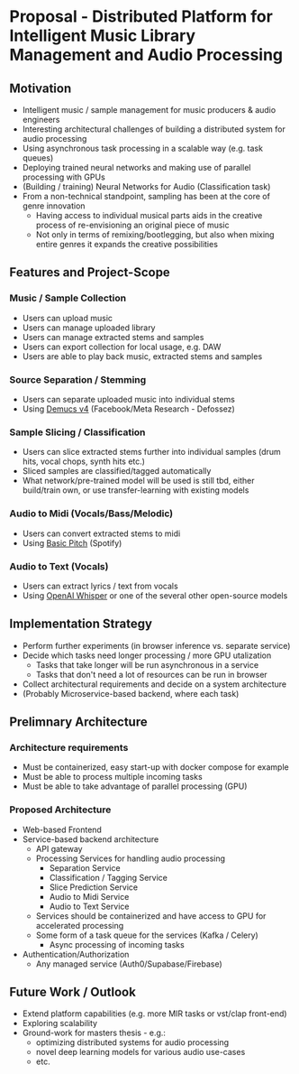 # Proposal - Distributed Platform for Intelligent Music Library Management and Audio Processing

## Motivation

- Intelligent music / sample management for music producers & audio engineers
- Interesting architectural challenges of building a distributed system for audio processing
- Using asynchronous task processing in a scalable way (e.g. task queues)
- Deploying trained neural networks and making use of parallel processing with GPUs
- (Building / training) Neural Networks for Audio (Classification task)
- From a non-technical standpoint, sampling has been at the core of genre innovation
  - Having access to individual musical parts aids in the creative process of re-envisioning an original piece of music
  - Not only in terms of remixing/bootlegging, but also when mixing entire genres it expands the creative possibilities

## Features and Project-Scope

### Music / Sample Collection

- Users can upload music
- Users can manage uploaded library
- Users can manage extracted stems and samples
- Users can export collection for local usage, e.g. DAW
- Users are able to play back music, extracted stems and samples

### Source Separation / Stemming

- Users can separate uploaded music into individual stems
- Using [Demucs v4](https://github.com/adefossez/demucs) (Facebook/Meta Research - Defossez)

### Sample Slicing / Classification

- Users can slice extracted stems further into individual samples (drum hits, vocal chops, synth hits etc.)
- Sliced samples are classified/tagged automatically
- What network/pre-trained model will be used is still tbd, either build/train own, or use transfer-learning with existing models

### Audio to Midi (Vocals/Bass/Melodic)

- Users can convert extracted stems to midi
- Using [Basic Pitch](https://github.com/spotify/basic-pitch) (Spotify)

### Audio to Text (Vocals)

- Users can extract lyrics / text from vocals
- Using [OpenAI Whisper](https://github.com/openai/whisper) or one of the several other open-source models

## Implementation Strategy

- Perform further experiments (in browser inference vs. separate service)
- Decide which tasks need longer processing / more GPU utalization
  - Tasks that take longer will be run asynchronous in a service
  - Tasks that don't need a lot of resources can be run in browser
- Collect architectural requirements and decide on a system architecture
- (Probably Microservice-based backend, where each task)

## Prelimnary Architecture

### Architecture requirements

- Must be containerized, easy start-up with docker compose for example
- Must be able to process multiple incoming tasks
- Must be able to take advantage of parallel processing (GPU)

### Proposed Architecture

- Web-based Frontend
- Service-based backend architecture
  - API gateway
  - Processing Services for handling audio processing
    - Separation Service
    - Classification / Tagging Service
    - Slice Prediction Service
    - Audio to Midi Service
    - Audio to Text Service
  - Services should be containerized and have access to GPU for accelerated processing
  - Some form of a task queue for the services (Kafka / Celery)
    - Async processing of incoming tasks
- Authentication/Authorization
  - Any managed service (Auth0/Supabase/Firebase)

## Future Work / Outlook

- Extend platform capabilities (e.g. more MIR tasks or vst/clap front-end)
- Exploring scalability
- Ground-work for masters thesis - e.g.:
  - optimizing distributed systems for audio processing
  - novel deep learning models for various audio use-cases
  - etc.
